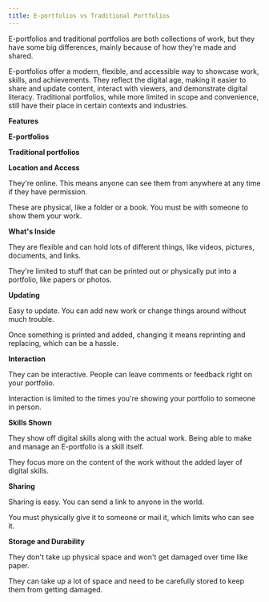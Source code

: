 ```yaml
---
title: E-portfolios vs Traditional Portfolios
---
```


E-portfolios and traditional portfolios are both collections of work, but they have some big differences, mainly because of how they're made and shared.

E-portfolios offer a modern, flexible, and accessible way to showcase work, skills, and achievements. They reflect the digital age, making it easier to share and update content, interact with viewers, and demonstrate digital literacy. Traditional portfolios, while more limited in scope and convenience, still have their place in certain contexts and industries.

**Features**

**E-portfolios**

**Traditional portfolios**

**Location and Access**

They're online. This means anyone can see them from anywhere at any time if they have permission.

These are physical, like a folder or a book. You must be with someone to show them your work.

**What's Inside**

They are flexible and can hold lots of different things, like videos, pictures, documents, and links.

They're limited to stuff that can be printed out or physically put into a portfolio, like papers or photos.

**Updating**

Easy to update. You can add new work or change things around without much trouble.

Once something is printed and added, changing it means reprinting and replacing, which can be a hassle.

**Interaction**

They can be interactive. People can leave comments or feedback right on your portfolio.

Interaction is limited to the times you're showing your portfolio to someone in person.

**Skills Shown**

They show off digital skills along with the actual work. Being able to make and manage an E-portfolio is a skill itself.

They focus more on the content of the work without the added layer of digital skills.

**Sharing**

Sharing is easy. You can send a link to anyone in the world.

You must physically give it to someone or mail it, which limits who can see it.

**Storage and Durability**

They don't take up physical space and won't get damaged over time like paper.

They can take up a lot of space and need to be carefully stored to keep them from getting damaged.
